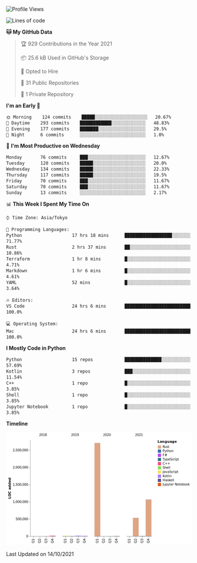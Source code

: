 <!--START_SECTION:waka-->
![Profile Views](http://img.shields.io/badge/Profile%20Views-1-blue)

![Lines of code](https://img.shields.io/badge/From%20Hello%20World%20I%27ve%20Written-4.4%20million%20lines%20of%20code-blue)

**🐱 My GitHub Data** 

> 🏆 929 Contributions in the Year 2021
 > 
> 📦 25.6 kB Used in GitHub's Storage 
 > 
> 💼 Opted to Hire
 > 
> 📜 31 Public Repositories 
 > 
> 🔑 1 Private Repository 
 > 
**I'm an Early 🐤** 

```text
🌞 Morning    124 commits    █████░░░░░░░░░░░░░░░░░░░░   20.67% 
🌆 Daytime    293 commits    ████████████░░░░░░░░░░░░░   48.83% 
🌃 Evening    177 commits    ███████░░░░░░░░░░░░░░░░░░   29.5% 
🌙 Night      6 commits      ░░░░░░░░░░░░░░░░░░░░░░░░░   1.0%

```
📅 **I'm Most Productive on Wednesday** 

```text
Monday       76 commits     ███░░░░░░░░░░░░░░░░░░░░░░   12.67% 
Tuesday      120 commits    █████░░░░░░░░░░░░░░░░░░░░   20.0% 
Wednesday    134 commits    █████░░░░░░░░░░░░░░░░░░░░   22.33% 
Thursday     117 commits    █████░░░░░░░░░░░░░░░░░░░░   19.5% 
Friday       70 commits     ███░░░░░░░░░░░░░░░░░░░░░░   11.67% 
Saturday     70 commits     ███░░░░░░░░░░░░░░░░░░░░░░   11.67% 
Sunday       13 commits     ░░░░░░░░░░░░░░░░░░░░░░░░░   2.17%

```


📊 **This Week I Spent My Time On** 

```text
⌚︎ Time Zone: Asia/Tokyo

💬 Programming Languages: 
Python                   17 hrs 18 mins      ██████████████████░░░░░░░   71.77% 
Rust                     2 hrs 37 mins       ██░░░░░░░░░░░░░░░░░░░░░░░   10.86% 
Terraform                1 hr 8 mins         █░░░░░░░░░░░░░░░░░░░░░░░░   4.71% 
Markdown                 1 hr 6 mins         █░░░░░░░░░░░░░░░░░░░░░░░░   4.61% 
YAML                     52 mins             █░░░░░░░░░░░░░░░░░░░░░░░░   3.64%

🔥 Editors: 
VS Code                  24 hrs 6 mins       █████████████████████████   100.0%

💻 Operating System: 
Mac                      24 hrs 6 mins       █████████████████████████   100.0%

```

**I Mostly Code in Python** 

```text
Python                   15 repos            ██████████████░░░░░░░░░░░   57.69% 
Kotlin                   3 repos             ███░░░░░░░░░░░░░░░░░░░░░░   11.54% 
C++                      1 repo              █░░░░░░░░░░░░░░░░░░░░░░░░   3.85% 
Shell                    1 repo              █░░░░░░░░░░░░░░░░░░░░░░░░   3.85% 
Jupyter Notebook         1 repo              █░░░░░░░░░░░░░░░░░░░░░░░░   3.85%

```


**Timeline**

![Chart not found](https://raw.githubusercontent.com/kitagawa-hr/kitagawa-hr/main/charts/bar_graph.png) 


 Last Updated on 14/10/2021
<!--END_SECTION:waka-->
